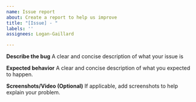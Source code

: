 ```yaml
---
name: Issue report
about: Create a report to help us improve
title: "[Issue] - "
labels: ''
assignees: Logan-Gaillard

---
```


**Describe the bug**
A clear and concise description of what your issue is

**Expected behavior**
A clear and concise description of what you expected to happen.

**Screenshots/Video (Optional)**
If applicable, add screenshots to help explain your problem.
